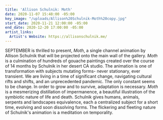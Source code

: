 ```yaml
---
title: 'Allison Schulnik: Moth'
date: 2020-11-07 15:48:00 -05:00
key_image: "/uploads/Allison%20Schulnik-Moth%20copy.jpg"
start_date: 2020-11-21 12:00:00 -05:00
end_date: 2020-12-20 17:00:00 -05:00
artist_links:
  Artist's Website: https://allisonschulnik.me/
---
```


SEPTEMBER is thrilled to present, *Moth*, a single channel animation by Allison Schulnik that will be projected onto the main wall of the gallery. *Moth* is a culmination of hundreds of gouache paintings created over the course of 14 months by Schulnik in her desert CA studio. The animation is one of transformation with subjects mutating forms- never stationary, ever transient. We are living in a time of significant change, navigating cultural rifts and shifts, and an unprecedented pandemic. The only constant seems to be change. In order to grow and to survive, adaptation is necessary. *Moth* is a mesmerizing distillation of impermanence, a beautiful illustration of the symbiotic nature of life and death. Schulnik gives humans, animals, serpents and landscapes equivalence, each a centralized subject for a short time, evolving and soon dissolving forms. The flickering and fleeting nature of Schulnik's animation is a meditation on temporality.